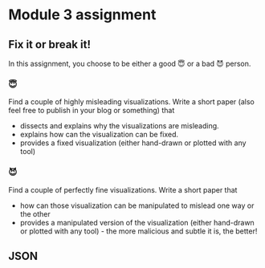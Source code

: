 # Module 3 assignment

## Fix it or break it!

In this assignment, you choose to be either a good 😇 or a bad 😈 person. 

### 😇

Find a couple of highly misleading visualizations. Write a short paper (also feel free to publish in your blog or something) that 

- dissects and explains why the visualizations are misleading. 
- explains how can the visualization can be fixed. 
- provides a fixed visualization (either hand-drawn or plotted with any tool)

### 😈 

Find a couple of perfectly fine visualizations. Write a short paper that 

- how can those visualization can be manipulated to mislead one way or the other
- provides a manipulated version of the visualization (either hand-drawn or plotted with any tool) - the more malicious and subtle it is, the better!

## JSON
